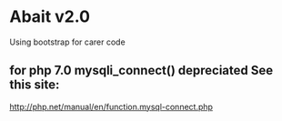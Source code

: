 # Abait v2.0
Using bootstrap for carer code


## for php 7.0 mysqli_connect() depreciated See this site:
http://php.net/manual/en/function.mysql-connect.php

